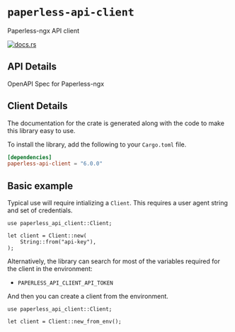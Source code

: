 # `paperless-api-client`

Paperless-ngx API client

[![docs.rs](https://docs.rs/paperless-api-client/badge.svg)](https://docs.rs/paperless-api-client)

## API Details

OpenAPI Spec for Paperless-ngx






## Client Details



The documentation for the crate is generated
along with the code to make this library easy to use.


To install the library, add the following to your `Cargo.toml` file.

```toml
[dependencies]
paperless-api-client = "6.0.0"
```

## Basic example

Typical use will require intializing a `Client`. This requires
a user agent string and set of credentials.

```rust,no_run
use paperless_api_client::Client;

let client = Client::new(
    String::from("api-key"),
);
```

Alternatively, the library can search for most of the variables required for
the client in the environment:

- `PAPERLESS_API_CLIENT_API_TOKEN`


And then you can create a client from the environment.

```rust,no_run
use paperless_api_client::Client;

let client = Client::new_from_env();
```
